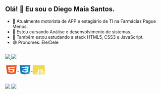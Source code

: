 ## Olá! 👋 Eu sou o Diego Maia Santos.

- 🔭 Atualmente motorista de APP e estagiário de TI na Farmácias Pague Menos.
- 🌱 Estou cursando Análise e desenvolvimento de sistemas.
- 🌱 Também estou estudando a stack HTML5, CSS3 e JavaScript.
- 😄 Pronomes: Ele/Dele
##
<div>
  <a href="https://github.com/DiegoMaiaSantos">
  <img height="180em" src="https://github-readme-stats.vercel.app/api?username=DiegoMaiaSantos&show_icons=true&theme=dracula&include_all_commits=true&count_private=true"/>
  <img height="150em" src="https://github-readme-stats.vercel.app/api/top-langs/?username=DiegoMaiaSantos&layout=compact&langs_count=7&theme=dracula"/>
</div>  
  <div style="display: inline_block"><br>
  <img align="center" alt="HTML" height="30" width="40" src="https://raw.githubusercontent.com/devicons/devicon/master/icons/html5/html5-original.svg">
  <img align="center" alt="CSS" height="30" width="40" src="https://raw.githubusercontent.com/devicons/devicon/master/icons/css3/css3-original.svg">
  <img align="center" alt="Js" height="30" width="40" src="https://raw.githubusercontent.com/devicons/devicon/master/icons/javascript/javascript-plain.svg">
</div>
  
  ##
  
  <div> 
  <a href = "mailto:diegom.santos03@gmail.com"><img src="https://img.shields.io/badge/-Gmail-%23333?style=for-the-badge&logo=gmail&logoColor=white" target="_blank"></a>
  <a href="https://br.linkedin.com/in/diego-maia-santos-21615b208" target="_blank"><img src="https://img.shields.io/badge/-LinkedIn-%230077B5?style=for-the-badge&logo=linkedin&logoColor=white" target="_blank"></a> 
</div>
